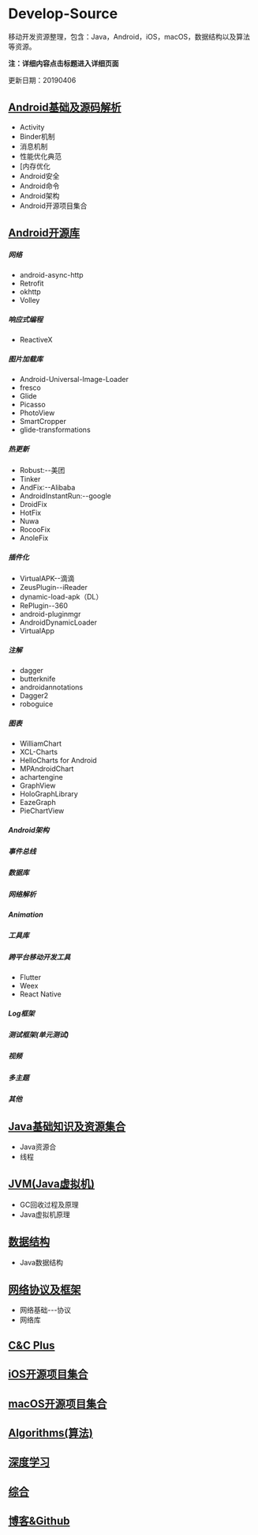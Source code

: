 # Develop-Source
移动开发资源整理，包含：Java，Android，iOS，macOS，数据结构以及算法等资源。

**注：详细内容点击标题进入详细页面**

更新日期：20190406

## [Android基础及源码解析](/Android/Android.md)
* Activity
* Binder机制
* 消息机制
* 性能优化典范
* [内存优化
* Android安全
* Android命令
* Android架构
* Android开源项目集合

## [Android开源库](/Android/Library.md)
##### 网络
* android-async-http
* Retrofit
* okhttp
* Volley

##### 响应式编程
* ReactiveX

##### 图片加载库
* Android-Universal-Image-Loader
* fresco
* Glide
* Picasso
* PhotoView
* SmartCropper
* glide-transformations

##### 热更新
* Robust:--美团
* Tinker
* AndFix:--Alibaba
* AndroidInstantRun:--google
* DroidFix
* HotFix
* Nuwa
* RocooFix
* AnoleFix

##### 插件化
* VirtualAPK--滴滴
* ZeusPlugin--iReader
* dynamic-load-apk（DL）
* RePlugin--360
* android-pluginmgr
* AndroidDynamicLoader
* VirtualApp

##### 注解
* dagger
* butterknife
* androidannotations
* Dagger2
* roboguice

##### 图表
* WilliamChart
* XCL-Charts
* HelloCharts for Android
* MPAndroidChart
* achartengine
* GraphView
* HoloGraphLibrary
* EazeGraph
* PieChartView

##### Android架构
##### 事件总线
##### 数据库
##### 网络解析
##### Animation
##### 工具库
##### 跨平台移动开发工具
* Flutter
* Weex
* React Native

##### Log框架
##### 测试框架(单元测试)
##### 视频
##### 多主题
##### 其他

## [Java基础知识及资源集合](/Java/Java.md)
* Java资源合
* 线程

## [JVM(Java虚拟机)](/Java/JVM.md)
* GC回收过程及原理
* Java虚拟机原理

## [数据结构](/Algorithm/Structures.md)
* Java数据结构

## [网络协议及框架](/Net/Net.md)
* 网络基础---协议
* 网络库
## [C&C Plus](/C&CPlus/C&CPlus.md)

## [iOS开源项目集合](/iOS/iOS.md)

## [macOS开源项目集合](/macOS/macOS.md)

## [Algorithms(算法)](/Algorithm/Algorithm.md)

## [深度学习](/DeepLearn/DeepLearn.md)

## [综合](/Composite/Composite.md)

## [博客&Github](/Blog/Blog.md)


